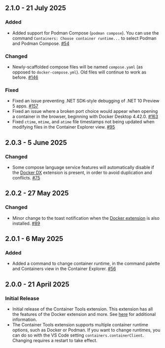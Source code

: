 ## 2.1.0 - 21 July 2025
### Added
* Added support for Podman Compose (`podman compose`). You can use the command `Containers: Choose container runtime...` to select Podman and Podman Compose. [#54](https://github.com/microsoft/vscode-containers/issues/54)

### Changed
* Newly-scaffolded compose files will be named `compose.yaml` (as opposed to `docker-compose.yml`). Old files will continue to work as before. [#146](https://github.com/microsoft/vscode-containers/issues/146)

### Fixed
* Fixed an issue preventing .NET SDK-style debugging of .NET 10 Preview 5 apps. [#157](https://github.com/microsoft/vscode-containers/issues/157)
* Fixed an issue where a broken port choice would appear when opening a container in the browser, beginning with Docker Desktop 4.42.0. [#163](https://github.com/microsoft/vscode-containers/issues/163)
* Fixed `ctime`, `mtime`, and `atime` file timestamps not being updated when modifying files in the Container Explorer view. [#95](https://github.com/microsoft/vscode-containers/issues/95)

## 2.0.3 - 5 June 2025
### Changed
* Some compose language service features will automatically disable if the [Docker DX](https://marketplace.visualstudio.com/items?itemName=docker.docker) extension is present, in order to avoid duplication and conflicts. [#75](https://github.com/microsoft/vscode-containers/pull/75)

## 2.0.2 - 27 May 2025
### Changed
* Minor change to the toast notification when the [Docker extension](https://marketplace.visualstudio.com/items?itemName=ms-azuretools.vscode-docker) is also installed. [#89](https://github.com/microsoft/vscode-containers/pull/89)

## 2.0.1 - 6 May 2025
### Added
* Added a command to change container runtime, in the command palette and Containers view in the Container Explorer. [#56](https://github.com/microsoft/vscode-containers/issues/56)

## 2.0.0 - 21 April 2025
### Initial Release
* Initial release of the Container Tools extension. This extension has all the features of the Docker extension and more. See [here](https://aka.ms/vscode-container-tools-learn-more) for additional information.
* The Container Tools extension supports multiple container runtime options, such as Docker or Podman. If you want to change runtimes, you can do so with the VS Code setting `containers.containerClient`. Changing requires a restart to take effect.
